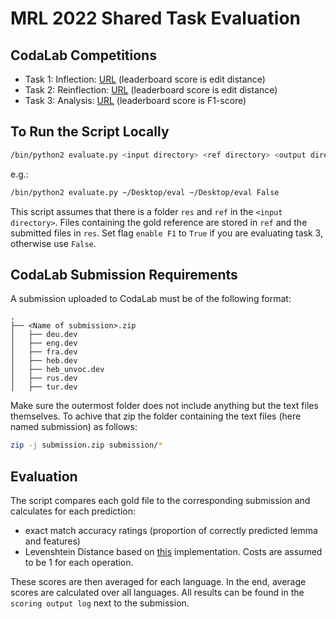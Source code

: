 # MRL 2022 Shared Task Evaluation

## CodaLab Competitions

- Task 1: Inflection: [URL](https://codalab.lisn.upsaclay.fr/competitions/6823?secret_key=168d2627-00fa-4d2b-abca-0982726c280c)
(leaderboard score is edit distance)
- Task 2: Reinflection: [URL](https://codalab.lisn.upsaclay.fr/competitions/6824?secret_key=aa6c5a3f-f261-44bf-bffd-c0698f022358)
(leaderboard score is edit distance)
- Task 3: Analysis: [URL](https://codalab.lisn.upsaclay.fr/competitions/6830?secret_key=44e813c2-96c8-4889-b0fc-24dbe83ad2c6)
(leaderboard score is F1-score)

## To Run the Script Locally
```bash
/bin/python2 evaluate.py <input directory> <ref directory> <output directory> <enable F1> <enable detailed result file>
```

e.g.:

```bash
/bin/python2 evaluate.py ~/Desktop/eval ~/Desktop/eval False
```

This script assumes that there is a folder `res` and `ref` in the `<input directory>`. Files containing the gold reference are stored in `ref` and the submitted files in `res`. Set flag `enable F1` to `True` if you are evaluating task 3, otherwise use `False`.

## CodaLab Submission Requirements

A submission uploaded to CodaLab must be of the following format:

```
.
├── <Name of submission>.zip                   
│   ├── deu.dev
│   ├── eng.dev
│   ├── fra.dev
│   ├── heb.dev
│   ├── heb_unvoc.dev
│   ├── rus.dev
│   ├── tur.dev
```

Make sure the outermost folder does not include anything but the text files themselves. To achive that zip the folder containing the text files (here named submission) as follows:

```bash
zip -j submission.zip submission/*
```

## Evaluation

The script compares each gold file to the corresponding submission and calculates for each prediction:

- exact match accuracy ratings (proportion of correctly predicted lemma and features)
- Levenshtein Distance based on [this](https://python-course.eu/applications-python/levenshtein-distance.php) implementation. Costs are assumed to be 1 for each operation.

These scores are then averaged for each language. In the end, average scores are calculated over all languages. All results can be found in the `scoring output log` next to the submission.
